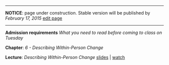 ----

**NOTICE**: page under construction. Stable version will be published by *February 17, 2015* [edit page](https://github.com/andkov/MLMtime/edit/gh-pages/7.md)

----

**Admission requirements** *What you need to read before coming to class on Tuesday* 

**Chapter**: *6 - Describing Within-Person Change*   

**Lecture**: *Describing Within-Person Change*
[slides](http://www.lesahoffman.com/944/944_Lecture06_Describing_Change.pdf) |  [watch](http://www.lesahoffman.com/944/index.html)

